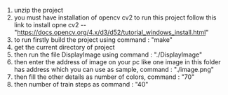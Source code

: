 1. unzip the project
2. you must have installation of opencv cv2 to run this project
    follow this link to install opne cv2 -- "https://docs.opencv.org/4.x/d3/d52/tutorial_windows_install.html"
3. to run firstly build the project using command : "make"
4. get the current directory of project
5. then run the file DisplayImage using command : "./DisplayImage"
6. then enter the address of image on your pc like one image in this folder has address which you can use as sample, command : "./image.png"
7. then fill the other details as number of colors, command : "70"
8. then number of train steps as command : "40"

